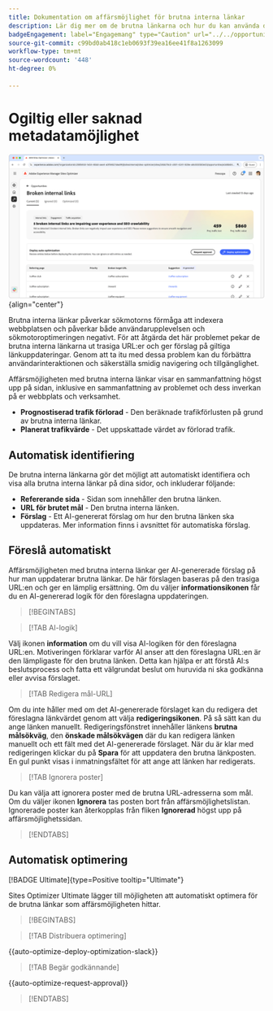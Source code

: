 ```yaml
---
title: Dokumentation om affärsmöjlighet för brutna interna länkar
description: Lär dig mer om de brutna länkarna och hur du kan använda dem för att förbättra engagemanget på din webbplats.
badgeEngagement: label="Engagemang" type="Caution" url="../../opportunity-types/engagement.md" tooltip="Engagemang"
source-git-commit: c99bd0ab418c1eb0693f39ea16ee41f8a1263099
workflow-type: tm+mt
source-wordcount: '448'
ht-degree: 0%

---
```



# Ogiltig eller saknad metadatamöjlighet

![Brutna interna länkmöjligheter](./assets/broken-internal-links/hero.png){align="center"}

Brutna interna länkar påverkar sökmotorns förmåga att indexera webbplatsen och påverkar både användarupplevelsen och sökmotoroptimeringen negativt. För att åtgärda det här problemet pekar de brutna interna länkarna ut trasiga URL:er och ger förslag på giltiga länkuppdateringar. Genom att ta itu med dessa problem kan du förbättra användarinteraktionen och säkerställa smidig navigering och tillgänglighet.

Affärsmöjligheten med brutna interna länkar visar en sammanfattning högst upp på sidan, inklusive en sammanfattning av problemet och dess inverkan på er webbplats och verksamhet.

* **Prognostiserad trafik förlorad** - Den beräknade trafikförlusten på grund av brutna interna länkar.
* **Planerat trafikvärde** - Det uppskattade värdet av förlorad trafik.

## Automatisk identifiering

<!---![Auto-identify broken internal links](./assets/missing-or-invalid-metadata/auto-identify.png){align="center"}-->

De brutna interna länkarna gör det möjligt att automatiskt identifiera och visa alla brutna interna länkar på dina sidor, och inkluderar följande:

* **Refererande sida** - Sidan som innehåller den brutna länken.
* **URL för brutet mål** - Den brutna interna länken.
* **Förslag** - Ett AI-genererat förslag om hur den brutna länken ska uppdateras. Mer information finns i avsnittet för automatiska förslag.

## Föreslå automatiskt

<!--![Auto-suggest broken internal links](./assets/broken-internal-links/auto-suggest.png){align="center"}-->

Affärsmöjligheten med brutna interna länkar ger AI-genererade förslag på hur man uppdaterar brutna länkar. De här förslagen baseras på den trasiga URL:en och ger en lämplig ersättning. Om du väljer **informationsikonen** får du en AI-genererad logik för den föreslagna uppdateringen.


>[!BEGINTABS]

>[!TAB AI-logik]

<!--[AI rationale of broken internal links](./assets/broken-internal-links/auto-suggest-ai-rationale.png) -->

Välj ikonen **information** om du vill visa AI-logiken för den föreslagna URL:en. Motiveringen förklarar varför AI anser att den föreslagna URL:en är den lämpligaste för den brutna länken. Detta kan hjälpa er att förstå AI:s beslutsprocess och fatta ett välgrundat beslut om huruvida ni ska godkänna eller avvisa förslaget.

>[!TAB Redigera mål-URL]

<!--![Edit suggested URL of broken internal links](./assets/broken-internal-links/edit-target-url.png){align="center"}-->

Om du inte håller med om det AI-genererade förslaget kan du redigera det föreslagna länkvärdet genom att välja **redigeringsikonen**. På så sätt kan du ange länken manuellt. Redigeringsfönstret innehåller länkens **brutna målsökväg**, den **önskade målsökvägen** där du kan redigera länken manuellt och ett fält med det AI-genererade förslaget. När du är klar med redigeringen klickar du på **Spara** för att uppdatera den brutna länkposten. En gul punkt visas i inmatningsfältet för att ange att länken har redigerats.

>[!TAB Ignorera poster]

<!--![Ignore broken links](./assets/broken-internal-links/ignore.png){align="center"}-->

Du kan välja att ignorera poster med de brutna URL-adresserna som mål. Om du väljer ikonen **Ignorera** tas posten bort från affärsmöjlighetslistan. Ignorerade poster kan återkopplas från fliken **Ignorerad** högst upp på affärsmöjlighetssidan.

>[!ENDTABS]


## Automatisk optimering

[!BADGE Ultimate]{type=Positive tooltip="Ultimate"}

<!---![Auto-optimize suggested invalid or missing metadata](./assets/broken-internal-links/auto-optimize.png){align="center"}-->

Sites Optimizer Ultimate lägger till möjligheten att automatiskt optimera för de brutna länkar som affärsmöjligheten hittar. <!--- TBD-need more in-depth and opportunity specific information here. What does the auto-optimization do?-->


>[!BEGINTABS]

>[!TAB Distribuera optimering]

{{auto-optimize-deploy-optimization-slack}}

>[!TAB Begär godkännande]

{{auto-optimize-request-approval}}

>[!ENDTABS]

